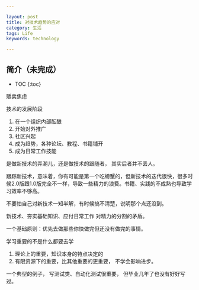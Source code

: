```yaml
---

layout: post
title: 对技术趋势的应对
category: 生活
tags: Life
keywords: technology

---
```


## 简介（未完成）

* TOC
{:toc}

贩卖焦虑

技术的发展阶段

1. 在一个组织内部酝酿
2. 开始对外推广
3. 社区兴起
4. 成为趋势，各种论坛、教程、书籍铺开
5. 成为日常工作技能


是做新技术的弄潮儿，还是做技术的跟随者， 其实后者并不丢人。

跟踪新技术，意味着，你有可能是第一个吃螃蟹的，但新技术的迭代很快，很多时候2.0版跟1.0版完全不一样，导致一些精力的浪费。书籍、实践的不成熟也导致学习效率不够高。

不要怕自己对新技术一知半解，有时候搞不清楚，说明那个点还没到。

新技术、夯实基础知识、应付日常工作  对精力的分割的矛盾。


一个基础原则：优先去做那些你快做完但还没有做完的事情。

学习重要的不是什么都要去学

1. 理论上的重要，知识本身的特点决定的
2. 有限资源下的重要，比其他重要的更重要， 不学会影响进步。

一个典型的例子， 写测试类、自动化测试很重要， 但毕业几年了也没有好好写过。